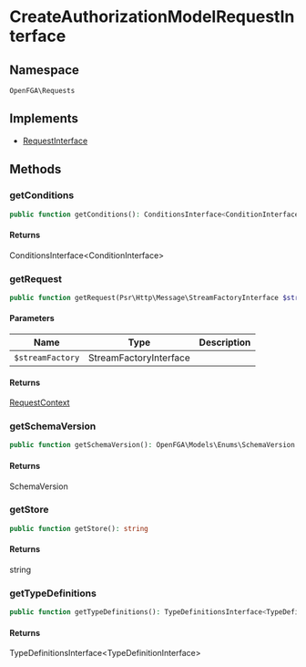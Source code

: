 # CreateAuthorizationModelRequestInterface


## Namespace
`OpenFGA\Requests`

## Implements
* [RequestInterface](Requests/RequestInterface.md)



## Methods
### getConditions


```php
public function getConditions(): ConditionsInterface<ConditionInterface>
```



#### Returns
ConditionsInterface&lt;ConditionInterface&gt;

### getRequest


```php
public function getRequest(Psr\Http\Message\StreamFactoryInterface $streamFactory): OpenFGA\Network\RequestContext
```


#### Parameters
| Name | Type | Description |
|------|------|-------------|
| `$streamFactory` | StreamFactoryInterface |  |

#### Returns
[RequestContext](Network/RequestContext.md)

### getSchemaVersion


```php
public function getSchemaVersion(): OpenFGA\Models\Enums\SchemaVersion
```



#### Returns
SchemaVersion

### getStore


```php
public function getStore(): string
```



#### Returns
string

### getTypeDefinitions


```php
public function getTypeDefinitions(): TypeDefinitionsInterface<TypeDefinitionInterface>
```



#### Returns
TypeDefinitionsInterface&lt;TypeDefinitionInterface&gt;

